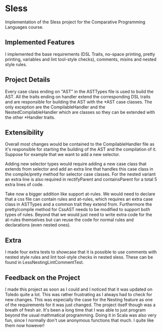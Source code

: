 # Sless
Implementation of the Sless project for the Comparative Programming Languages course.

## Implemented Features
I implemented the base requirements (DSL Traits, no-space printing, pretty printing, variables and lint tool-style checks), comments, mixins and nested style rules. 

## Project Details
Every case class ending on "AST" in the ASTTypes file is used to build the AST. All the traits ending on handler extend the corresponding DSL traits and are responsible for building the AST with the *AST case classes. The only exception are the CompilableHandler and the NestedCompilableHandler which are classes so they can be extended with the other *Handler traits.

## Extensibility

Overall most changes would be contained to the CompilableHandler file as it's responsible for starting the building of the AST and the compilation of it. Suppose for example that we want to add a new selector.

Adding new selector types would require adding a new case class that extends from selector and add an extra line that handles this case class in the compile/pretty method for selector case classes. For the nested variant an extra line is also required in rectifyParent and containsParent for a total 5 extra lines of code.

Take now a bigger addition like support at-rules. We would need to declare that a css file can contain rules and at-rules, which requires an extra case class in ASTTypes and a common trait they extend from. Furthermore the pretty/compile method for CssAST needs to be modified to support both types of rules. Beyond that we would just need to write extra code for the at-rules themselves but can reuse the code for normal rules and declarations (even nested ones).

## Extra

I made four extra tests to showcase that it is possible to use comments with nested style rules and lint tool-style checks in nested sless. These can be found in LessNestingLintCommentTest.

## Feedback on the Project

I made this project as soon as I could and I noticed that it was updated on Toledo quite a lot. This was rather frustrating as I always had to check for new changes. This was especially the case for the Nesting feature as one of the requirements for it was just changed. The project itself though was a breath of fresh air. It's been a long time that I was able to just program beyond the usual mathmatical programming. Doing it in Scala was also very fun, since I normally don't use anonymous functions that much. I quite like them now however!
